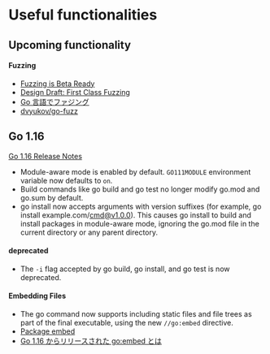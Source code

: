 # Useful functionalities

## Upcoming functionality

#### Fuzzing

- [Fuzzing is Beta Ready](https://blog.golang.org/fuzz-beta)
- [Design Draft: First Class Fuzzing](https://go.googlesource.com/proposal/+/master/design/draft-fuzzing.md)
- [Go 言語でファジング](https://deeeet.com/writing/2015/12/21/go-fuzz/)
- [dvyukov/go-fuzz](https://github.com/dvyukov/go-fuzz)

## Go 1.16

[Go 1.16 Release Notes](https://golang.org/doc/go1.16)

- Module-aware mode is enabled by default. `GO111MODULE` environment variable now defaults to `on`.
- Build commands like go build and go test no longer modify go.mod and go.sum by default.
- go install now accepts arguments with version suffixes (for example, go install example.com/cmd@v1.0.0). This causes go install to build and install packages in module-aware mode, ignoring the go.mod file in the current directory or any parent directory.

#### deprecated

- The `-i` flag accepted by go build, go install, and go test is now deprecated.

#### Embedding Files

- The go command now supports including static files and file trees as part of the final executable, using the new `//go:embed` directive.
- [Package embed](https://golang.org/pkg/embed/)
- [Go 1.16 からリリースされた go:embed とは](https://future-architect.github.io/articles/20210208/)

